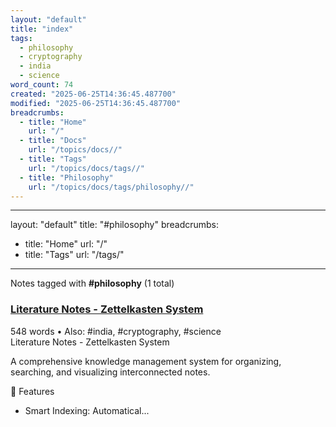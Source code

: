```yaml
---
layout: "default"
title: "index"
tags:
  - philosophy
  - cryptography
  - india
  - science
word_count: 74
created: "2025-06-25T14:36:45.487700"
modified: "2025-06-25T14:36:45.487700"
breadcrumbs:
  - title: "Home"
    url: "/"
  - title: "Docs"
    url: "/topics/docs//"
  - title: "Tags"
    url: "/topics/docs/tags//"
  - title: "Philosophy"
    url: "/topics/docs/tags/philosophy//"
---
```

---
layout: "default"
title: "#philosophy"
breadcrumbs:
  - title: "Home"
    url: "/"
  - title: "Tags"
    url: "/tags/"
---
Notes tagged with **#philosophy** (1 total)

<div class="note-grid">

<div class="note-card">
    <h3><a href="readme/">Literature Notes - Zettelkasten System</a></h3>
    <div class="note-meta">
        548 words
        • Also: #india, #cryptography, #science
    </div>
    <div class="note-excerpt">Literature Notes - Zettelkasten System

A comprehensive knowledge management system for organizing, searching, and visualizing interconnected notes.

 🧠 Features

- Smart Indexing: Automatical...</div>
</div>
</div>